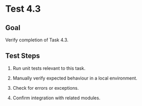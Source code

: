 # Test 4.3

## Goal
Verify completion of Task 4.3.

## Test Steps
1. Run unit tests relevant to this task.

2. Manually verify expected behaviour in a local environment.

3. Check for errors or exceptions.

4. Confirm integration with related modules.

